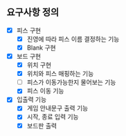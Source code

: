 ## 요구사항 정의 
- [x] 피스 구현
    - [x] 진영에 따라 피스 이름 결정하는 기능
    - [x] Blank 구현
- [x] 보드 구현 
    - [x] 위치 구현
    - [x] 위치와 피스 매핑하는 기능
    - [ ] 피스가 이동가능한지 물어보는 기능
    - [x] 피스 이동 기능
- [x] 입출력 기능
    - [x] 게임 안내문구 출력 기능
    - [x] 시작, 종료 입력 기능
    - [x] 보드판 출력